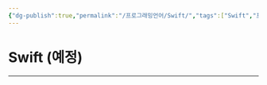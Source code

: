 ```yaml
---
{"dg-publish":true,"permalink":"/프로그래밍언어/Swift/","tags":["Swift","프로그래밍언어"],"created":"2024-02-06T20:40:34.416+09:00","updated":"2024-04-26T11:22:14.869+09:00"}
---
```



# Swift (예정)

---